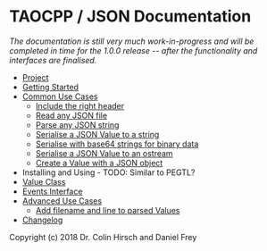 # TAOCPP / JSON Documentation

*The documentation is still very much work-in-progress and will be completed in time for the 1.0.0 release -- after the functionality and interfaces are finalised.*

* [Project](https://github.com/taocpp/json)
* [Getting Started](Getting-Started.md)
* [Common Use Cases](Common-Use-Cases.md)
  * [Include the right header](Common-Use-Cases.md#include-the-right-header)
  * [Read any JSON file](Common-Use-Cases.md#read-any-json-file)
  * [Parse any JSON string](Common-Use-Cases.md#parse-any-json-string)
  * [Serialise a JSON Value to a string](Common-Use-Cases.md#serialise-a-json-value-to-a-string)
  * [Serialise with base64 strings for binary data](Common-Use-Cases.md#serialise-with-base64-strings-for-binary-data)
  * [Serialise a JSON Value to an ostream](Common-Use-Cases.md#serialise-a-json-value-to-an-ostream)
  * [Create a Value with a JSON object](Common-Use-Cases.md#create-a-value-with-a-json-object)
* Installing and Using - TODO: Similar to PEGTL?
* [Value Class](Value-Class.md)
* [Events Interface](Events-Interface.md)
* [Advanced Use Cases](Advanced-Use-Cases.md)
  * [Add filename and line to parsed Values](Advanced-Use-Cases.md#add-filename-and-line-to-parsed-values)
* [Changelog](Changelog.md)

Copyright (c) 2018 Dr. Colin Hirsch and Daniel Frey
